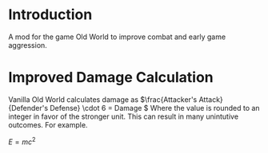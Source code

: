 # Introduction
A mod for the game Old World to improve combat and early game aggression.

# Improved Damage Calculation
Vanilla Old World calculates damage as $\frac{Attacker's Attack}{Defender's Defense} \cdot 6 = Damage $ Where the value is rounded to an integer in favor of the stronger unit. This can result in many unintutive outcomes. For example. 

$E=mc^2$
